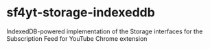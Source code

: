 # sf4yt-storage-indexeddb
IndexedDB-powered implementation of the Storage interfaces for the Subscription Feed for YouTube Chrome extension
